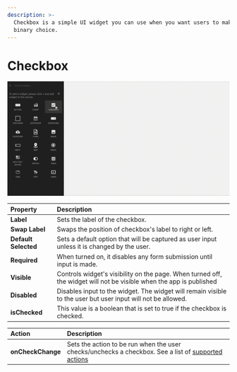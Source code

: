 ```yaml
---
description: >-
  Checkbox is a simple UI widget you can use when you want users to make a
  binary choice.
---
```


# Checkbox

![Click to expand](../.gitbook/assets/checkbox.gif)

| Property | Description |
| :--- | :--- |
| **Label** | Sets the label of the checkbox. |
| **Swap Label** | Swaps the position of checkbox's label to right or left. |
| **Default Selected** | Sets a default option that will be captured as user input unless it is changed by the user. |
| **Required** | When turned on, it disables any form submission until input is made.  |
| **Visible** | Controls widget's visibility on the page. When turned off, the widget will not be visible when the app is published  |
| **Disabled** | Disables input to the widget. The widget will remain visible to the user but user input will not be allowed.  |
| **isChecked** | This value is a boolean that is set to true if the checkbox is checked.  |


| Action | Description |
| :--- | :--- |
| **onCheckChange** | Sets the action to be run when the user checks/unchecks a checkbox. See a list of [supported actions](../core-concepts/writing-code/appsmith-framework.md) |


